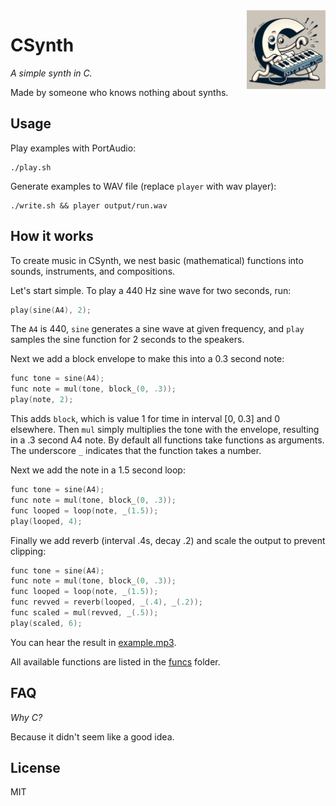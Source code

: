 <img src="logo.jpg" width="25%" height="25%" align="right" alt="CSynth logo">

# CSynth

*A simple synth in C.*

Made by someone who knows nothing about synths.

## Usage

Play examples with PortAudio:

    ./play.sh

Generate examples to WAV file (replace `player` with wav player):

    ./write.sh && player output/run.wav

## How it works

To create music in CSynth, we nest basic (mathematical) functions into sounds,
instruments, and compositions.

Let's start simple. To play a 440 Hz sine wave for two seconds, run:

```c
play(sine(A4), 2);
```

The `A4` is 440, `sine` generates a sine wave at given frequency, and `play`
samples the sine function for 2 seconds to the speakers.

Next we add a block envelope to make this into a 0.3 second note:

```c
func tone = sine(A4);
func note = mul(tone, block_(0, .3));
play(note, 2);
```

This adds `block`, which is value 1 for time in interval [0, 0.3] and 0
elsewhere. Then `mul` simply multiplies the tone with the envelope, resulting in
a .3 second A4 note. By default all functions take functions as arguments. The
underscore `_` indicates that the function takes a number.

Next we add the note in a 1.5 second loop:

```c
func tone = sine(A4);
func note = mul(tone, block_(0, .3));
func looped = loop(note, _(1.5));
play(looped, 4);
```

Finally we add reverb (interval .4s, decay .2) and scale the output to prevent
clipping:

```c
func tone = sine(A4);
func note = mul(tone, block_(0, .3));
func looped = loop(note, _(1.5));
func revved = reverb(looped, _(.4), _(.2));
func scaled = mul(revved, _(.5));
play(scaled, 6);
```

You can hear the result in
[example.mp3](https://github.com/leovandriel/csynth/raw/main/output/example.mp3).

All available functions are listed in the [funcs](src/funcs) folder.

## FAQ

*Why C?*

Because it didn't seem like a good idea.

## License

MIT
